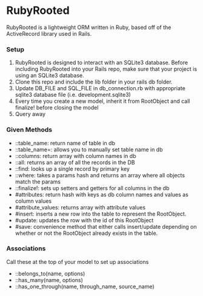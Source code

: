 # RubyRooted

RubyRooted is a lightweight ORM written in Ruby, based off of the ActiveRecord library used in Rails.

### Setup

1. RubyRooted is designed to interact with an SQLite3 database.  Before including
RubyRooted into your Rails repo, make sure that your project is using an SQLite3 database.
2. Clone this repo and include the lib folder in your rails db folder.  
3. Update DB_FILE and SQL_FILE in db_connection.rb with appropriate sqlite3 database file
(i.e. development.sqlite3)
4. Every time you create a new model, inherit it from RootObject and call finalize! before closing the model
5. Query away

### Given Methods
- ::table_name: return name of table in db
- ::table_name=: allows you to manually set table name in db
- ::columns: return array with column names in db
- ::all: returns an array of all the records in the DB
- ::find: looks up a single record by primary key
- ::where: takes a params hash and returns an array where all objects match the params
- ::finalize!: sets up setters and getters for all columns in the db
- #attributes: return hash with keys as db column names and values as column values
- #attribute_values: returns array with attribute values
- #insert: inserts a new row into the table to represent the RootObject.
- #update: updates the row with the id of this RootObject
- #save: convenience method that either calls insert/update depending on whether or not the RootObject already exists in the table.

### Associations
Call these at the top of your model to set up associations

- ::belongs_to(name, options)
- ::has_many(name, options)
- ::has_one_through(name, through_name, source_name)
